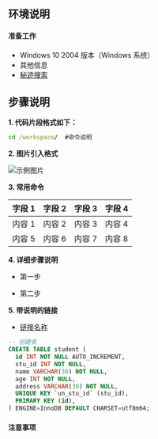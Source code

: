 ## **环境说明**

#### 准备工作

- Windows 10 2004 版本（Windows 系统）
- 其他信息
- [秘迹搜索](https://m.mijisou.com/)

## **步骤说明**

**1. 代码片段格式如下：**

```cmd
cd /workspace/  #命令说明
```

**2. 图片引入格式**

![示例图片](../img/mo_img/1.png)

**3. 常用命令**

| 字段 1 | 字段 2 | 字段 3 | 字段 4 |
| ------ | ------ | ------ | ------ |
| 内容 1 | 内容 2 | 内容 3 | 内容 4 |
| 内容 5 | 内容 6 | 内容 7 | 内容 8 |

**4. 详细步骤说明**

- 第一步

- 第二步

**5. 带说明的链接**

- <a href="#" title="链接说明">链接名称</a>

```sql
-- 创建表
CREATE TABLE student (
  id INT NOT NULL AUTO_INCREMENT,
  stu_id INT NOT NULL,
  name VARCHAR(30) NOT NULL,
  age INT NOT NULL,
  address VARCHAR(30) NOT NULL,
  UNIQUE KEY `un_stu_id` (stu_id),
  PRIMARY KEY (id),
) ENGINE=InnoDB DEFAULT CHARSET=utf8m64;
```

#### 注意事项
